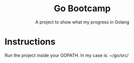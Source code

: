 <h1 align="center">Go Bootcamp</h1>
<p align="center">A project to show what my progress in Golang</p>

# Instructions

Run the project inside your GOPATH. In my case is: ~/go/src/
